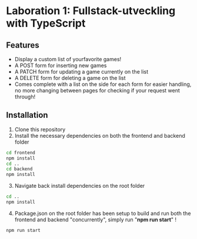 # Laboration 1: Fullstack-utveckling with TypeScript

## Features

- Display a custom list of yourfavorite games!
- A POST form for inserting new games
- A PATCH form for updating a game currently on the list
- A DELETE form for deleting a game on the list
- Comes complete with a list on the side for each form for easier handling, no more changing between pages for checking if your request went through!

## Installation

1. Clone this repository
2. Install the necessary dependencies on both the frontend and backend folder

```sh
cd frontend
npm install
cd ..
cd backend
npm install
```

3. Navigate back install dependencies on the root folder

```sh
cd ..
npm install
```

4. Package.json on the root folder has been setup to build and run both the frontend and backend "concurrently", simply run "**npm run start**" !

```sh
npm run start
```
